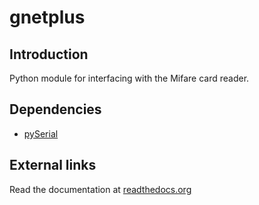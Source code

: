 gnetplus
========

Introduction
------------

Python module for interfacing with the Mifare card reader.


Dependencies
------------

 * [pySerial](http://pyserial.sf.net)


External links
--------------

Read the documentation at [readthedocs.org](http://gnetplus.readthedocs.org)
